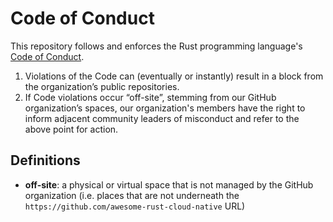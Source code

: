 # Code of Conduct

This repository follows and enforces the Rust programming language's [Code of Conduct](https://www.rust-lang.org/policies/code-of-conduct).

1. Violations of the Code can (eventually or instantly) result in a block from the organization’s public repositories.
2. If Code violations occur “off-site”, stemming from our GitHub organization’s spaces, our organization's members have the right to inform adjacent community leaders of misconduct and refer to the above point for action.

## Definitions

- **off-site**: a physical or virtual space that is not managed by the GitHub organization (i.e. places that are not underneath the `https://github.com/awesome-rust-cloud-native` URL)